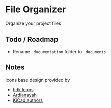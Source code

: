 # File Organizer

Organize your project files

## Todo / Roadmap

- Rename `_documentation` folder to `_documents`

## Notes

Icons base design provided by 
- [hdk Icons](https://www.flaticon.com/authors/hdk-icons)
- [Ardiansyah](https://www.flaticon.com/authors/ardiansyah)
- [KiCad authors](https://github.com/KiCad/kicad-source-mirror/blob/master/AUTHORS.txt)
